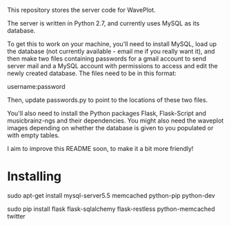 This repository stores the server code for WavePlot.

The server is written in Python 2.7, and currently uses MySQL as its database.

To get this to work on your machine, you'll need to install MySQL, load up the database (not currently available - email me if you really want it), and then make two files containing passwords for a gmail account to send server mail and a MySQL account with permissions to access and edit the newly created database. The files need to be in this format:

username:password

Then, update passwords.py to point to the locations of these two files.

You'll also need to install the Python packages Flask, Flask-Script and musicbrainz-ngs and their dependencies. You might also need the waveplot images depending on whether the database is given to you populated or with empty tables.

I aim to improve this README soon, to make it a bit more friendly!

Installing
==========

sudo apt-get install mysql-server5.5 memcached python-pip python-dev

sudo pip install flask flask-sqlalchemy flask-restless python-memcached twitter
